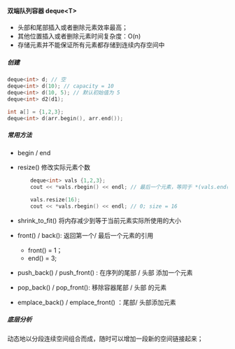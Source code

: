 #### 双端队列容器 deque\<T>

- 头部和尾部插入或者删除元素效率最高；
- 其他位置插入或者删除元素时间复杂度：O(n)
- 存储元素并不能保证所有元素都存储到连续内存空间中



##### 创建

```c++
deque<int> d; // 空
deque<int> d(10); // capacity = 10
deque<int> d(10, 5); // 默认初始值为 5
deque<int> d2(d1); 

int a[] = {1,2,3};
deque<int> d(arr.begin(), arr.end());
```



##### 常用方法

- begin / end

- resize() 修改实际元素个数

    ```c++
        deque<int> vals {1,2,3};
        cout << *vals.rbegin() << endl; // 最后一个元素，等同于 *(vals.end() - 1); 3
    
        vals.resize(16);
        cout << *vals.rbegin() << endl; // 0; size = 16
    ```

- shrink_to_fit() 将内存减少到等于当前元素实际所使用的大小

- front() / back(): 返回第一个/ 最后一个元素的引用

    - front() = 1；
    - end() = 3;

- push_back() / push_front() : 在序列的尾部 / 头部 添加一个元素

- pop_back() / pop_front(): 移除容器尾部 / 头部 的元素

- emplace_back() / emplace_front() ：尾部/ 头部添加元素

    



##### 底层分析

动态地以分段连续空间组合而成，随时可以增加一段新的空间链接起来；















